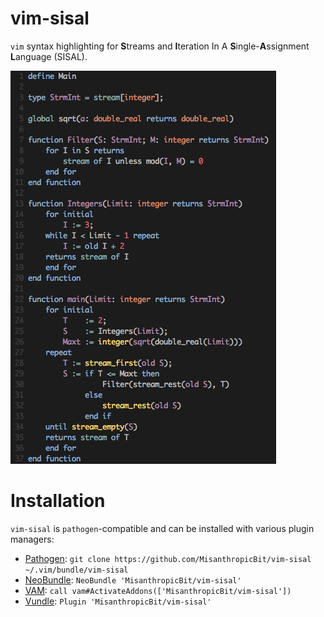 # vim-sisal

`vim` syntax highlighting for **S**treams and **I**teration In A
**S**ingle-**A**ssignment **L**anguage (SISAL).

![Example highlighting](/screenshot.png)

# Installation

`vim-sisal` is `pathogen`-compatible and can be installed with various plugin managers:

* [Pathogen](https://github.com/tpope/vim-pathogen):
  `git clone https://github.com/MisanthropicBit/vim-sisal ~/.vim/bundle/vim-sisal`
* [NeoBundle](https://github.com/Shougo/neobundle.vim):
  `NeoBundle 'MisanthropicBit/vim-sisal'`
* [VAM](https://github.com/MarcWeber/vim-addon-manager):
  `call vam#ActivateAddons(['MisanthropicBit/vim-sisal'])`
* [Vundle](https://github.com/VundleVim/Vundle.vim):
  `Plugin 'MisanthropicBit/vim-sisal'`
